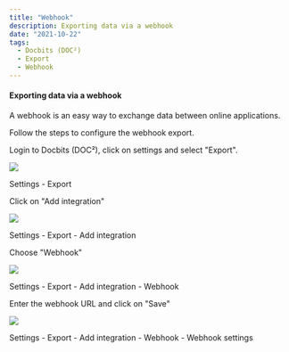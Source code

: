 ```yaml
---
title: "Webhook"
description: Exporting data via a webhook
date: "2021-10-22"
tags:
  - Docbits (DOC²)
  - Export
  - Webhook
---
```


#### Exporting data via a webhook

A webhook is an easy way to exchange data between online applications.

Follow the steps to configure the webhook export.

Login to Docbits (DOC²), click on settings and select "Export".

![](/_images/docbits/image-1-1024x695.png)

Settings - Export

Click on "Add integration"

![](/_images/docbits/image-7-1024x751.png)

Settings - Export - Add integration

Choose "Webhook"

![](/_images/docbits/image-10-1024x344.png)

Settings - Export - Add integration - Webhook

Enter the webhook URL and click on "Save"

![](/_images/docbits/image-11-1024x350.png)

Settings - Export - Add integration - Webhook - Webhook settings
